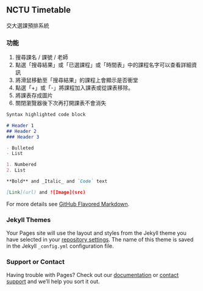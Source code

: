 ## NCTU Timetable

交大選課預排系統

### 功能

1. 搜尋課名 / 課號 / 老師
2. 點選「搜尋結果」或「已選課程」或「時間表」中的課程名字可以查看詳細資訊
3. 將滑鼠移動至「搜尋結果」的課程上會顯示是否衝堂
4. 點選「+」或「-」將課程加入課表或從課表移除。
5. 將課表存成圖片
6. 關閉瀏覽器後下次再打開課表不會消失

```markdown
Syntax highlighted code block

# Header 1
## Header 2
### Header 3

- Bulleted
- List

1. Numbered
2. List

**Bold** and _Italic_ and `Code` text

[Link](url) and ![Image](src)
```

For more details see [GitHub Flavored Markdown](https://guides.github.com/features/mastering-markdown/).

### Jekyll Themes

Your Pages site will use the layout and styles from the Jekyll theme you have selected in your [repository settings](https://github.com/Huskyee/NCTU_Timetable/settings). The name of this theme is saved in the Jekyll `_config.yml` configuration file.

### Support or Contact

Having trouble with Pages? Check out our [documentation](https://docs.github.com/categories/github-pages-basics/) or [contact support](https://github.com/contact) and we’ll help you sort it out.
